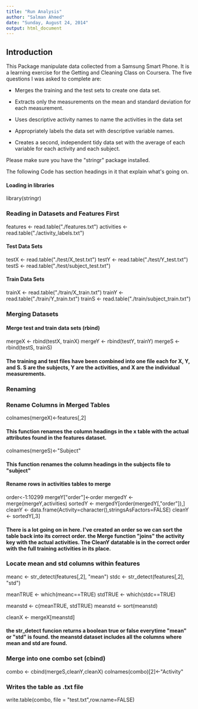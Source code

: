 ```yaml
---
title: "Run Analysis"
author: "Salman Ahmed"
date: "Sunday, August 24, 2014"
output: html_document
---
```


## Introduction

This Package manipulate data collected from a Samsung Smart Phone. It is a learning exercise for the Getting and Cleaning Class on Coursera. The five questions I was asked to complete are:

 - Merges the training and the test sets to create one data set.

 - Extracts only the measurements on the mean and standard deviation for each measurement. 

 - Uses descriptive activity names to name the activities in the data set

 - Appropriately labels the data set with descriptive variable names. 

 - Creates a second, independent tidy data set with the average of each variable for each activity and each subject. 

Please make sure you have the "stringr" package installed.

The following Code has section headings in it that explain what's going on.

#### Loading in libraries

library(stringr)

### Reading in Datasets and Features First

features <- read.table("./features.txt")
activities <- read.table("./activity_labels.txt")

#### Test Data Sets

testX <- read.table("./test/X_test.txt")
testY <- read.table("./test/Y_test.txt")
testS <- read.table("./test/subject_test.txt")

#### Train Data Sets

trainX <- read.table("./train/X_train.txt")
trainY <- read.table("./train/Y_train.txt")
trainS <- read.table("./train/subject_train.txt")

### Merging Datasets

#### Merge test and train data sets (rbind)

mergeX <- rbind(testX, trainX)
mergeY <- rbind(testY, trainY)
mergeS <- rbind(testS, trainS)

#### The training and test files have been combined into one file each for X, Y, and S. S are the subjects, Y are the activities, and X are the individual measurements.

### Renaming

### Rename Columns in Merged Tables

colnames(mergeX)<-features[,2]

#### This function renames the column headings in the x table with the actual attributes found in the features dataset.

colnames(mergeS)<-"Subject"

#### This function renames the column headings in the subjects file to "subject"

#### Rename rows in activities tables to merge

order<-1:10299
mergeY["order"]<-order
mergedY <- merge(mergeY,activities)
sortedY <- mergedY[order(mergedY[,"order"]),]
cleanY <- data.frame(Activity=character(),stringsAsFactors=FALSE)
cleanY <- sortedY[,3]

#### There is a lot going on in here. I've created an order so we can sort the table back into its correct order. the Merge function "joins" the activity key with the actual activities. The CleanY datatable is in the correct order with the full training activities in its place.


### Locate mean and std columns within features

meanc <- str_detect(features[,2], "mean")
stdc <- str_detect(features[,2], "std")                

meanTRUE <- which(meanc==TRUE)
stdTRUE <- which(stdc==TRUE)

meanstd <- c(meanTRUE, stdTRUE)
meanstd <- sort(meanstd)

cleanX <- mergeX[meanstd]

#### the str_detect funcion returns a boolean true or false everytime "mean" or "std" is found. the meanstd dataset includes all the columns where mean and std are found.

### Merge into one combo set (cbind)

combo <- cbind(mergeS,cleanY,cleanX)
colnames(combo)[2]<-"Activity"

### Writes the table as .txt file

write.table(combo, file = "test.txt",row.name=FALSE)
